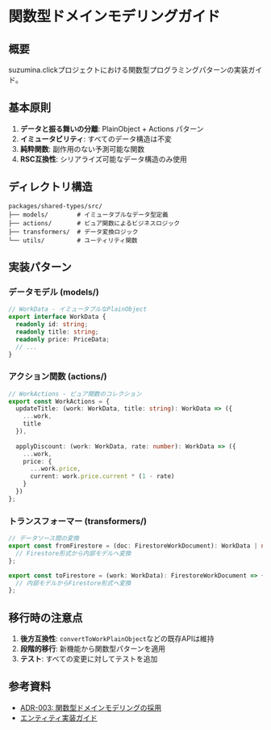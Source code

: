 # 関数型ドメインモデリングガイド

## 概要

suzumina.clickプロジェクトにおける関数型プログラミングパターンの実装ガイド。

## 基本原則

1. **データと振る舞いの分離**: PlainObject + Actions パターン
2. **イミュータビリティ**: すべてのデータ構造は不変
3. **純粋関数**: 副作用のない予測可能な関数
4. **RSC互換性**: シリアライズ可能なデータ構造のみ使用

## ディレクトリ構造

```
packages/shared-types/src/
├── models/        # イミュータブルなデータ型定義
├── actions/       # ピュア関数によるビジネスロジック
├── transformers/  # データ変換ロジック
└── utils/         # ユーティリティ関数
```

## 実装パターン

### データモデル (models/)

```typescript
// WorkData - イミュータブルなPlainObject
export interface WorkData {
  readonly id: string;
  readonly title: string;
  readonly price: PriceData;
  // ...
}
```

### アクション関数 (actions/)

```typescript
// WorkActions - ピュア関数のコレクション
export const WorkActions = {
  updateTitle: (work: WorkData, title: string): WorkData => ({
    ...work,
    title
  }),
  
  applyDiscount: (work: WorkData, rate: number): WorkData => ({
    ...work,
    price: {
      ...work.price,
      current: work.price.current * (1 - rate)
    }
  })
};
```

### トランスフォーマー (transformers/)

```typescript
// データソース間の変換
export const fromFirestore = (doc: FirestoreWorkDocument): WorkData | null => {
  // Firestore形式から内部モデルへ変換
};

export const toFirestore = (work: WorkData): FirestoreWorkDocument => {
  // 内部モデルからFirestore形式へ変換
};
```

## 移行時の注意点

1. **後方互換性**: `convertToWorkPlainObject`などの既存APIは維持
2. **段階的移行**: 新機能から関数型パターンを適用
3. **テスト**: すべての変更に対してテストを追加

## 参考資料

- [ADR-003: 関数型ドメインモデリングの採用](../decisions/architecture/ADR-003-functional-domain-modeling-adoption.md)
- [エンティティ実装ガイド](./entity-implementation-guide.md)